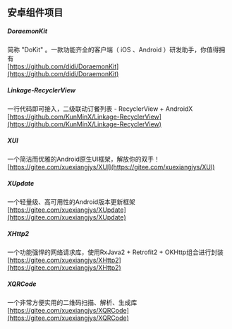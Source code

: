## 安卓组件项目  


##### DoraemonKit

简称 "DoKit" 。一款功能齐全的客户端（ iOS 、Android ）研发助手，你值得拥有  
[https://github.com/didi/DoraemonKit](https://github.com/didi/DoraemonKit)


##### Linkage-RecyclerView  

一行代码即可接入，二级联动订餐列表 - RecyclerView + AndroidX
[https://github.com/KunMinX/Linkage-RecyclerView](https://github.com/KunMinX/Linkage-RecyclerView)  

##### XUI  
一个简洁而优雅的Android原生UI框架，解放你的双手！  
[https://gitee.com/xuexiangjys/XUI](https://gitee.com/xuexiangjys/XUI)  

##### XUpdate  
一个轻量级、高可用性的Android版本更新框架  
[https://gitee.com/xuexiangjys/XUpdate](https://gitee.com/xuexiangjys/XUpdate)  

#####  XHttp2  
一个功能强悍的网络请求库，使用RxJava2 + Retrofit2 + OKHttp组合进行封装  
[https://gitee.com/xuexiangjys/XHttp2](https://gitee.com/xuexiangjys/XHttp2)  

##### XQRCode  
一个非常方便实用的二维码扫描、解析、生成库  
[https://gitee.com/xuexiangjys/XQRCode](https://gitee.com/xuexiangjys/XQRCode)  



